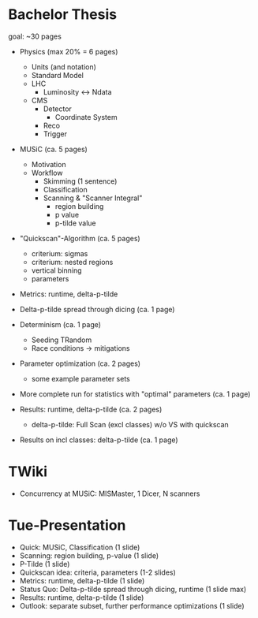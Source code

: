 Bachelor Thesis
===============

goal: ~30 pages

* Physics (max 20% = 6 pages)
	* Units (and notation)
	* Standard Model
	* LHC
		* Luminosity <-> Ndata
	* CMS
		* Detector
			* Coordinate System
		* Reco
		* Trigger

* MUSiC (ca. 5 pages)
	* Motivation
	* Workflow
		* Skimming (1 sentence)
		* Classification
		* Scanning & "Scanner Integral"
			* region building
			* p value
			* p-tilde value

* "Quickscan"-Algorithm (ca. 5 pages)
	* criterium: sigmas
	* criterium: nested regions
	* vertical binning
	* parameters
* Metrics: runtime, delta-p-tilde

* Delta-p-tilde spread through dicing (ca. 1 page)
* Determinism (ca. 1 page)
	* Seeding TRandom
	* Race conditions -> mitigations

* Parameter optimization (ca. 2 pages)
	* some example parameter sets

* More complete run for statistics with "optimal" parameters (ca. 1 page)

* Results: runtime, delta-p-tilde (ca. 2 pages)
	* delta-p-tilde: Full Scan (excl classes) w/o VS with quickscan
* Results on incl classes: delta-p-tilde (ca. 1 page)



TWiki
=====

* Concurrency at MUSiC: MISMaster, 1 Dicer, N scanners



Tue-Presentation
================

* Quick: MUSiC, Classification (1 slide)
* Scanning: region building, p-value (1 slide)
* P-Tilde (1 slide)
* Quickscan idea: criteria, parameters (1-2 slides)
* Metrics: runtime, delta-p-tilde (1 slide)
* Status Quo: Delta-p-tilde spread through dicing, runtime (1 slide max)
* Results: runtime, delta-p-tilde (1 slide)
* Outlook: separate subset, further performance optimizations (1 slide)
